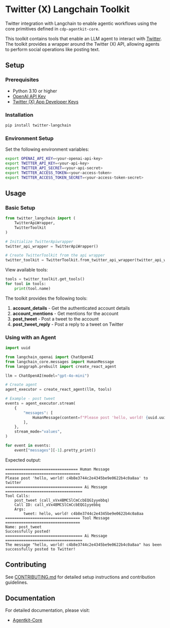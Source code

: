 # Twitter (X) Langchain Toolkit
Twitter integration with Langchain to enable agentic workflows using the core primitives defined in `cdp-agentkit-core`.

This toolkit contains tools that enable an LLM agent to interact with [Twitter](https://developer.x.com/en/docs/x-api). The toolkit provides a wrapper around the Twitter (X) API, allowing agents to perform social operations like posting text.

## Setup

### Prerequisites
- Python 3.10 or higher 
- [OpenAI API Key](https://platform.openai.com/api-keys)
- [Twitter (X) App Developer Keys](https://developer.x.com/en/portal/dashboard)

### Installation

```bash
pip install twitter-langchain
```

### Environment Setup

Set the following environment variables:

```bash
export OPENAI_API_KEY=<your-openai-api-key>
export TWITTER_API_KEY=<your-api-key>
export TWITTER_API_SECRET=<your-api-secret>
export TWITTER_ACCESS_TOKEN=<your-access-token>
export TWITTER_ACCESS_TOKEN_SECRET=<your-access-token-secret>
```

## Usage

### Basic Setup

```python
from twitter_langchain import (
    TwitterApiWrapper,
    TwitterToolkit
)

# Initialize TwitterApiwrapper
twitter_api_wrapper = TwitterApiWrapper()

# Create TwitterToolkit from the api wrapper
twitter_toolkit = TwitterToolkit.from_twitter_api_wrapper(twitter_api_wrapper)
```

View available tools:
```python
tools = twitter_toolkit.get_tools()
for tool in tools:
    print(tool.name)
```

The toolkit provides the following tools:

1. **account_details** - Get the authenticated account details
2. **account_mentions** - Get mentions for the account
3. **post_tweet** - Post a tweet to the account
3. **post_tweet_reply** - Post a reply to a tweet on Twitter

### Using with an Agent

```python
import uuid

from langchain_openai import ChatOpenAI
from langchain_core.messages import HumanMessage
from langgraph.prebuilt import create_react_agent

llm = ChatOpenAI(model="gpt-4o-mini")

# Create agent
agent_executor = create_react_agent(llm, tools)

# Example - post tweet
events = agent_executor.stream(
    {
        "messages": [
            HumanMessage(content=f"Please post 'hello, world! {uuid.uuid4().hex}' to twitter"),
        ],
    },
    stream_mode="values",
)

for event in events:
    event["messages"][-1].pretty_print()
```

Expected output:
```
================================ Human Message =================================
Please post 'hello, world! c4b8e3744c2e4345be9e0622b4c0a8aa' to twitter
================================== Ai Message ==================================
Tool Calls:
    post_tweet (call_xVx4BMCSlCmCcbEQG1yyebbq)
    Call ID: call_xVx4BMCSlCmCcbEQG1yyebbq
    Args:
        tweet: hello, world! c4b8e3744c2e4345be9e0622b4c0a8aa
================================= Tool Message =================================
Name: post_tweet
Successfully posted!
================================== Ai Message ==================================
The message "hello, world! c4b8e3744c2e4345be9e0622b4c0a8aa" has been successfully posted to Twitter!
```

## Contributing
See [CONTRIBUTING.md](../CONTRIBUTING.md) for detailed setup instructions and contribution guidelines.

## Documentation
For detailed documentation, please visit:
- [Agentkit-Core](https://coinbase.github.io/cdp-agentkit/cdp-agentkit-core/)
